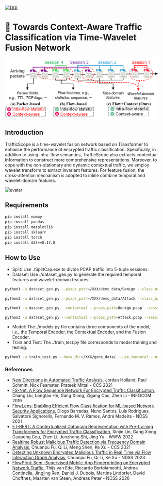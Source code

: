 [![DOI](https://zenodo.org/badge/915590496.svg)](https://doi.org/10.5281/zenodo.14699122)

# 🔎 Towards Context-Aware Traffic Classification via Time-Wavelet Fusion Network

![avatar](./fig/overview.png)

## Introduction

TrafficScope is a time-wavelet fusion network based on Transformer to enhance the performance of encrypted traffic classification. Specifically, in addition to using intra-flow semantics, TrafficScope also extracts contextual information to construct more comprehensive representations. Moreover, to cope with the non-stationary and dynamic contextual traffic, we employ wavelet transform to extract invariant features. For feature fusion, the cross-attention mechanism is adopted to inline combine temporal and wavelet-domain features. 

![avatar](./fig/arch.png)

## Requirements

```bash
pip install numpy
pip install pandas
pip install matplotlib
pip install sklearn
pip install torch
pip install d2l==0.17.0
```

## How to Use

- Split: Use ./SplitCap.exe to divide PCAP traffic into 5-tuple sessions.
- Dataset: Use ./dataset_gen.py to generate the required temporal features and wavelet-domain features. 

```bash
python3 -u dataset_gen.py --pcaps_path=/XXX/demo_data/Benign --class_name=Benign --sessions_dir=/XXX/sessions --data_path=/XXX/gene_data/Benign.npy --wave_name='cgau8'
```
```bash
python3 -u dataset_gen.py --pcaps_path=/XXX/demo_data/Attack --class_name=Attack --sessions_dir=/XXX/sessions --data_path=/XXX/gene_data/Attack.npy --wave_name='cgau8'
```
```bash
python3 -u dataset_gen.py --contextual --pcaps_path=Benign.pcap --session_pcaps_used=/XXX/gene_data/Benign_temporal_session_used.json --wave_name=cgau8 --data_path=/XXX/gene_data/Benign.npy
```
```bash
python3 -u dataset_gen.py --contextual --pcaps_path=Attack.pcap --session_pcaps_used=/XXX/gene_data/Attack_temporal_session_used.json --wave_name=cgau8 --data_path=/XXX/gene_data/Attack.npy
```

- Model: The ./models.py file contains three components of the model, i.e., the Temporal Encoder, the Contextual Encoder, and the Fusion Encoder.
- Train and Test: The ./train_test.py file corresponds to model training and testing. 

```bash
python3 -u train_test.py --data_dir=/XXX/gene_data/ --use_temporal --use_contextual --is_train --is_test --num_classes=2 --model_path=/XXX/model/trafficscope.pth --result_path=/XXX/result/trafficscope.npy
```


### References
- [New Directions in Automated Traffic Analysis](https://doi.org/10.1145/3460120.3484758), 	Jordan Holland, Paul Schmitt, Nick Feamster, Prateek Mittal - CCS 2021
- [FS-Net: A Flow Sequence Network For Encrypted Traffic Classification](https://ieeexplore.ieee.org/document/8737507/), Chang Liu, Longtao He, Gang Xiong, Zigang Cao, Zhen Li - INFOCOM 2019
- [FlowLens: Enabling Efficient Flow Classification for ML-based Network Security Applications](https://www.ndss-symposium.org/ndss-paper/flowlens-enabling-efficient-flow-classification-for-ml-based-network-security-applications/), Diogo Barradas, Nuno Santos, Luís Rodrigues, Salvatore Signorello, Fernando M. V. Ramos, André Madeira - NDSS 2021
- [ET-BERT: A Contextualized Datagram Representation with Pre-training Transformers for Encrypted Traffic Classification](https://dl.acm.org/doi/10.1145/3485447.3512217), Xinjie Lin, Gang Xiong, Gaopeng Gou, Zhen Li, Junzheng Shi, Jing Yu - WWW 2022
- [Realtime Robust Malicious Traffic Detection via Frequency Domain Analysis](https://dl.acm.org/doi/10.1145/3460120.3484585), Chuanpu Fu, Qi Li, Meng Shen, Ke Xu - CCS 2021
- [Detecting Unknown Encrypted Malicious Traffic in Real Time via Flow Interaction Graph Analysis](https://www.ndss-symposium.org/ndss-paper/detecting-unknown-encrypted-malicious-traffic-in-real-time-via-flow-interaction-graph-analysis/), Chuanpu Fu, Qi Li, Ke Xu - NDSS 2023
- [FlowPrint: Semi-Supervised Mobile-App Fingerprinting on Encrypted Network Traffic](https://www.ndss-symposium.org/ndss-paper/flowprint-semi-supervised-mobile-app-fingerprinting-on-encrypted-network-traffic/), Thijs van Ede, Riccardo Bortolameotti, Andrea Continella, Jingjing Ren, Daniel J. Dubois, Martina Lindorfer, David Choffnes, Maarten van Steen, Andreas Peter - NDSS 2020
